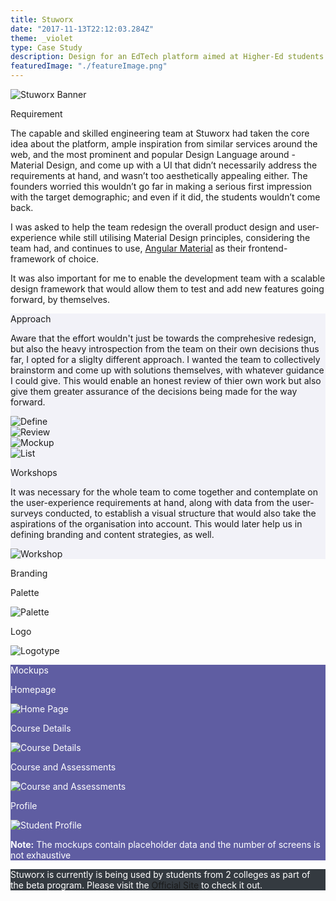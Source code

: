```yaml
---
title: Stuworx
date: "2017-11-13T22:12:03.284Z"
theme: _violet
type: Case Study
description: Design for an EdTech platform aimed at Higher-Ed students. 
featuredImage: "./featureImage.png"
---
```


<img src="./featureImage.png" alt="Stuworx Banner" class="bannerImage">

<div class="sec-2">
          <div class="hl">
                <p class="heading__gray">Requirement</p>
          </div>
<div class="pr">

The capable and skilled engineering team at Stuworx had taken the core idea about the platform, ample inspiration from similar services around the web, and the most prominent and popular Design Language around - Material Design, and come up with a UI that didn’t necessarily address the requirements at hand, and wasn’t too aesthetically appealing either. The founders worried this wouldn’t go far in making a serious first impression with the target demographic; and even if it did, the students wouldn’t come back. 

I was asked to help the team redesign the overall product design and user-experience while still utilising Material Design principles, considering the team had, and continues to use, [Angular Material](https://material.angularjs.org/latest/) as their frontend-framework of choice. 

It was also important for me to enable the development team with a scalable design framework that would allow them to test and add new features going forward, by themselves.

</div>
</div>

<div class="cs-fw" style="background-color: #f2f2f8">
<div class="sec-2">
          <div class="hl">
                <p class="heading__gray">Approach</p>
          </div>
<div class="pr">

Aware that the effort wouldn't just be towards the comprehesive redesign, but also the heavy introspection from the team on their own decisions thus far, I opted for a sliglty different approach. I wanted the team to collectively brainstorm and come up with solutions themselves, with whatever guidance I could give. This would enable an honest review of thier own work but also give them greater assurance of the decisions being made for the way forward.

<div class="cf">

<div class="fl w-50 w-25-ns pr2">	
<img src="./process/define.png" alt="Define">
</div>	

<div class="fl w-50 w-25-ns pr2">
<img src="./process/review.png" alt="Review">
</div>

<div class="fl w-50 w-25-ns pr2">
<img src="./process/mockup.png" alt="Mockup"> 
</div>

<div class="fl w-50 w-25-ns pr2">
<img src="./process/list.png" alt="List"> 
</div>

</div>

<p class="captions__st">Workshops</p>

It was necessary for the whole team to come together and contemplate on the user-experience requirements at hand, along with data from the user-surveys conducted, to establish a visual structure that would also take the aspirations of the organisation into account. This would later help us in defining branding and content strategies, as well.

</div>
</div>


<div class="sec-2">
<div class="hl">
<p class="heading__gray"></p>
</div>
<div class="pr">
<img src="./photo.png" alt="Workshop" />
</div>
</div>

</div>

<div class="cs-fw">
<div class="sec-2">
          <div class="hl">
                <p class="heading__gray">Branding</p>
          </div>
<div class="pr">

<div class="cf">
<div class="fl w-50-ns w-100 pr2 pr4-ns">
  <p class="captions__st">Palette</p>
		<img src="./branding/palette.png" alt="Palette">
	</div>
<div class="fl w-50-ns w-100 pr2 pr4-ns">
  <p class="captions__st">Logo</p>
		<img src="./branding/logotype.png" alt="Logotype">
	</div>	
</div>

</div>

</div>
</div>


<div class="cs-fw" style="background-color: #5F5DA2; color: white">

<div class="sec-2">
          <div class="hl">
                <p class="heading__white">Mockups</p>
          </div>
<div class="pr-r">
  <p class="captions" style="color: white">Homepage </p>

<img src="./mockups/homepage.png" alt="Home Page">

</div>

</div>

<div class="sec-2">
          <div class="hl">
            <p></p>
          </div>
<div class="pr-r">

<p class="captions" style="color: white">Course Details </p>

<img src="./mockups/course.png" alt="Course Details">

</div>

</div>

<div class="sec-2">
          <div class="hl">
            <p></p>
          </div>
<div class="pr-r">
<p class="captions" style="color: white">Course and Assessments </p>

<img src="./mockups/assessment.png" alt="Course and Assessments">

</div>

</div>


<div class="sec-2">
          <div class="hl">
            <p></p>
          </div>
<div class="pr-r">
<p class="captions" style="color: white">Profile</p>

<img src="./mockups/profile.png" alt="Student Profile">

</div>

</div>

<p class="tc"><b>Note:</b> The mockups contain placeholder data and the number of screens is not exhaustive</p>

</div>



<div class="cs-fw" style="background-color: #343A40; color: white">
<div class="cs">

<p class="tc pv4">Stuworx is currently is being used by students from 2 colleges as part of the beta program. Please visit the <a href="https://www.stuworx.com" rel="noopener" target="_blank">Official Site</a> to check it out.</p>

</div>  
</div>

